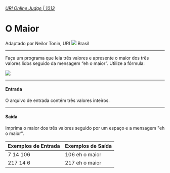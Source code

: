 ###### [URI Online Judge | 1013][1]
# O Maior
Adaptado por Neilor Tonin, URI ![][2] Brasil
***
Faça um programa que leia três valores e apresente o maior dos três valores lidos seguido da mensagem “eh o maior”. Utilize a fórmula:

![][3]
***
#### Entrada
O arquivo de entrada contém três valores inteiros.
***
#### Saída
Imprima o maior dos três valores seguido por um espaço e a mensagem "eh o maior".

| Exemplos de Entrada                     | Exemplos de Saída   |  
| :-                                      | :-                  |  
| 7 14 106                                | 106 eh o maior      | 
| 217 14 6                                | 217 eh o maior      | 


[1]: https://www.urionlinejudge.com.br/judge/pt/problems/view/1013
[2]: https://urionlinejudge.r.worldssl.net/gallery/images/flags/br.gif
[3]: https://urionlinejudge.r.worldssl.net/gallery/images/problems/UOJ_1013.png